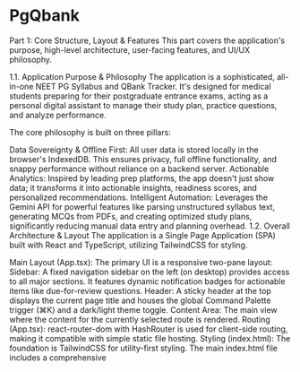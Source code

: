 # PgQbank

Part 1: Core Structure, Layout & Features
This part covers the application's purpose, high-level architecture, user-facing features, and UI/UX philosophy.

1.1. Application Purpose & Philosophy
The application is a sophisticated, all-in-one NEET PG Syllabus and QBank Tracker. It's designed for medical students preparing for their postgraduate entrance exams, acting as a personal digital assistant to manage their study plan, practice questions, and analyze performance.

The core philosophy is built on three pillars:

Data Sovereignty & Offline First: All user data is stored locally in the browser's IndexedDB. This ensures privacy, full offline functionality, and snappy performance without reliance on a backend server.
Actionable Analytics: Inspired by leading prep platforms, the app doesn't just show data; it transforms it into actionable insights, readiness scores, and personalized recommendations.
Intelligent Automation: Leverages the Gemini API for powerful features like parsing unstructured syllabus text, generating MCQs from PDFs, and creating optimized study plans, significantly reducing manual data entry and planning overhead.
1.2. Overall Architecture & Layout
The application is a Single Page Application (SPA) built with React and TypeScript, utilizing TailwindCSS for styling.

Main Layout (App.tsx): The primary UI is a responsive two-pane layout:
Sidebar: A fixed navigation sidebar on the left (on desktop) provides access to all major sections. It features dynamic notification badges for actionable items like due-for-review questions.
Header: A sticky header at the top displays the current page title and houses the global Command Palette trigger (⌘K) and a dark/light theme toggle.
Content Area: The main view where the content for the currently selected route is rendered.
Routing (App.tsx): react-router-dom with HashRouter is used for client-side routing, making it compatible with simple static file hosting.
Styling (index.html): The foundation is TailwindCSS for utility-first styling. The main index.html file includes a comprehensive <style> block for:
Global styles, typography (Inter font), and theme variables (e.g., accent colors).
A full dark/light theme implementation.
Accessibility features like a high-contrast mode and a compact mode for denser information display.
Custom animations, UI element styles (e.g., engraved tags for MCQs), and a visual breathing guide for focus modes.
Full-Screen "Zen Mode": During focused activities like a Study Session (MCQGenerator.tsx) or an Exam (ExamSimulator.tsx), the sidebar and header are hidden to provide an immersive, distraction-free environment.
1.3. Core Feature Components (Pages)
Each major feature is encapsulated in its own component, corresponding to a navigation route.

Dashboard: The central hub providing an at-a-glance overview of key metrics (syllabus coverage, QBank accuracy, day streak), a study activity heatmap, and an AI-powered "Today's Briefing" that gives a motivational summary and suggests a key action for the day.
Subjects: This is the syllabus management core. It features a main grid view of all subjects with their progress. Clicking a subject opens a detailed Kanban-style view where lectures (topics) can be dragged between "To Do", "In Progress", and "Done" statuses. It supports full CRUD (Create, Read, Update, Delete) for subjects, chapters, and topics, and includes an AI Syllabus Parser to automatically structure pasted text.
Notes: A complete note-taking system with a two-pane layout (note list and editor). It supports real-time search, tagging, and a powerful feature to link notes directly to specific items in the syllabus (subjects, chapters, or topics).
QBank: The command center for the entire question bank, organized into four tabs:
Explorer: A high-level view to browse and filter the QBank by subject, platform, or tags.
Library: A detailed, searchable list of all MCQs for granular review, editing, and deletion.
Add Questions: A powerful ingestion engine with multiple modes: AI PDF Assistant (parses text and images), Paste Text (with a smart parser), Import JSON, and Manual Entry.
Match Images: A unique drag-and-drop workspace to efficiently pair uploaded images with questions that have been marked as requiresImage.
Study Session (MCQGenerator.tsx): A dedicated, full-screen environment for focused practice. It includes "Quick Start" modes for adaptive sessions, spaced repetition (SRS), and mistake review, as well as a custom session builder with advanced filters.
Exam Simulator: A feature to create and take mock tests under timed conditions. It provides a realistic test interface, a question palette for navigation, and saves a detailed performance report upon completion.
Strategy Centre: An "autopilot" for study planning. It features an AI Smart Planner that generates an optimal weekly schedule based on user goals and performance data. It also includes pace analysis to track progress against long-term MCQ targets.
Reports: The primary analytics hub, featuring a tabbed interface for:
Performance Overview: High-level scores, accuracy trends over time.
Subject Deep Dive: Detailed statistical breakdown and trend charts for each subject.
Mistake Analysis: Visual charts breaking down mistakes by type and topic.
Profile: Displays user details, achievements/badges, and the calculated PG Readiness Score—a key metric aggregating performance across syllabus coverage, QBank accuracy, and study consistency.
Settings: Allows users to configure appearance (theme, accent color, font size), manage QBank custom tags, select AI models, and perform data management tasks like Import/Export and factory reset.
Part 2: Data & Its Handling
This part details the application's data structures, state management, persistence layer, and how data is processed.

2.1. Core Data Model (store/schema.ts)
The application's data is strictly typed and organized into a clear schema. Key data structures include:

Subject, Chapter, Topic: A nested structure representing the syllabus hierarchy.
CustomMCQ: A rich object for each question, containing not just the content but also metadata for spaced repetition (FSRS properties like stability, nextReviewDate) and adaptive learning (IRT properties like irt_b for difficulty).
MCQBatch: A container for a group of CustomMCQs, typically from a single import session, linked to a specific subject.
McqAttemptLog: Records every single question attempt with details like time taken, correctness, and the user's ability score (thetaAtAttempt) at that moment.
TestResult: Stores the complete result of a simulated exam.
Note, Profile, AppSettings: Structures for managing notes, user profile information, and application settings.
2.2. State Management (store/index.ts)
Zustand: A single, centralized Zustand store serves as the single source of truth for the entire application state.
Immer: The store uses immer for all state updates, which allows for writing simple, mutable-style code while ensuring state immutability and preventing bugs.
Actions: All state modifications are handled through a unified actions object within the store. This provides a clear, organized API for all data operations (e.g., actions.addSubject, actions.logMcqAttempt).
2.3. Data Persistence & Offline Functionality
The application is designed to be fully offline-capable.

IndexedDB: The primary storage mechanism is IndexedDB, which is robust and can handle large amounts of data. The Zustand store is configured with a custom persist middleware that uses an IndexedDB adapter (store/indexedDB.ts) to automatically save and rehydrate the entire application state.
Image Storage: Images associated with MCQs are not stored in the main state object. They are processed (optimized and compressed) on the client and stored as Blobs in a separate IndexedDB object store (mcqImages). The CustomMCQ object only stores a reference imageId.
Backup & Restore: The "Export Data" function creates a complete, portable .zip backup. This archive contains a data.json file (a snapshot of the Zustand store) and an images folder with all the raw image Blobs from IndexedDB, ensuring no data is ever lost.
2.4. Data Processing & Analytics
To prevent complex calculations from freezing the user interface, the app offloads analytics to a separate thread.

Web Worker (workers/analytics.worker.ts): The application uses a Web Worker for all heavy analytical computations.
useAnalytics Hook: UI components use this custom hook to get performance data. The hook sends the current raw state (MCQs, attempts, logs) to the worker and listens for the computed results.
Off-thread Computation: The worker calculates all derived metrics, including:
Syllabus completion percentages.
QBank accuracies (overall, clinical, PYQ).
Study streaks and heatmap data.
PG Readiness Score: A weighted formula combining accuracy, question volume, and consistency.
Subject/Chapter strength and weakness analysis.
Performance Quadrant analysis (Fluid, Hesitant, Slips, Gaps).
This architecture ensures the main UI thread remains responsive and smooth, even with a large amount of user data.
2.5. AI Data Handling (Gemini API)
The application intelligently interfaces with the Gemini API for its AI features.

Client-Side Prompting: UI components gather relevant context from the local state to construct highly specific prompts.
Structured Responses: For features like MCQ parsing and study plan generation, the app sends a responseSchema along with the prompt. This instructs the Gemini API to return a structured, predictable JSON object, which eliminates flaky text parsing on the client side.
On-Demand & Cached: AI features are user-initiated (e.g., clicking "Generate AI Insight") to control API usage. The results are then cached in the Zustand store (aiInsights) to prevent identical, repeated calls.
API Key: The application assumes the Gemini API key is securely provided as an environment variable (process.env.API_KEY) and does not include any UI for users to enter or manage keys.
